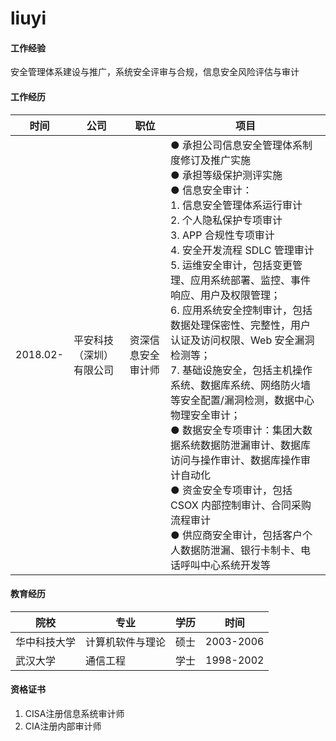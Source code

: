 # liuyi

#### 工作经验
安全管理体系建设与推广，系统安全评审与合规，信息安全风险评估与审计

#### 工作经历
|时间|公司|职位|项目|
|--|--|--|--|
|2018.02-|平安科技（深圳）有限公司|资深信息安全审计师|● 承担公司信息安全管理体系制度修订及推广实施<br> ● 承担等级保护测评实施<br> ● 信息安全审计：<br> 1. 信息安全管理体系运行审计<br> 2. 个人隐私保护专项审计<br> 3. APP 合规性专项审计<br> 4. 安全开发流程 SDLC 管理审计<br> 5. 运维安全审计，包括变更管理、应用系统部署、监控、事件响应、用户及权限管理；<br> 6. 应用系统安全控制审计，包括数据处理保密性、完整性，用户认证及访问权限、Web 安全漏洞检测等；<br> 7. 基础设施安全，包括主机操作系统、数据库系统、网络防火墙等安全配置/漏洞检测，数据中心物理安全审计；<br> ● 数据安全专项审计：集团大数据系统数据防泄漏审计、数据库访问与操作审计、数据库操作审计自动化<br> ● 资金安全专项审计，包括 CSOX 内部控制审计、合同采购流程审计<br> ● 供应商安全审计，包括客户个人数据防泄漏、银行卡制卡、电话呼叫中心系统开发等|
#### 教育经历
|院校|专业|学历|时间|
|--|--|--|--|
|华中科技大学|计算机软件与理论|硕士|2003-2006|
|武汉大学|通信工程|学士|1998-2002|

#### 资格证书

1.  CISA注册信息系统审计师
2.  CIA注册内部审计师
